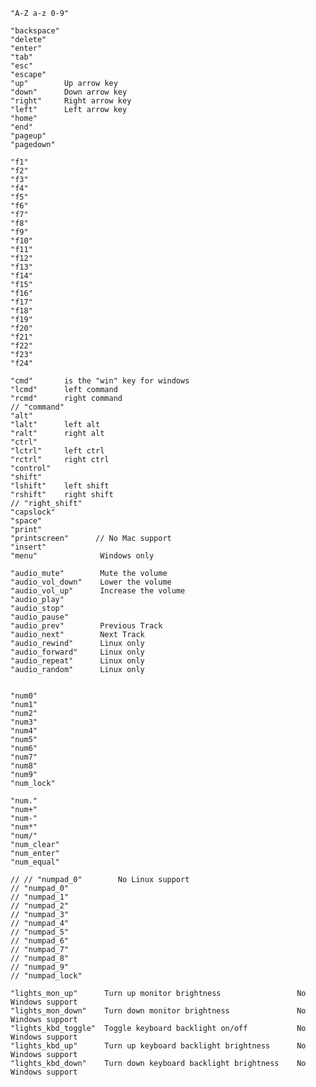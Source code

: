     "A-Z a-z 0-9"

    "backspace"
    "delete"
    "enter"
    "tab"
    "esc"
    "escape"
    "up"		Up arrow key
    "down"		Down arrow key
    "right"		Right arrow key
    "left"		Left arrow key
    "home"
    "end"
    "pageup"
    "pagedown"

    "f1"
    "f2"
    "f3"
    "f4"
    "f5"
    "f6"
    "f7"
    "f8"
    "f9"
    "f10"
    "f11"
    "f12"
    "f13"
    "f14"
    "f15"
    "f16"
    "f17"
    "f18"
    "f19"
    "f20"
    "f21"
    "f22"
    "f23"
    "f24"

    "cmd"		is the "win" key for windows
    "lcmd"		left command
    "rcmd"		right command
    // "command"
    "alt"
    "lalt"		left alt
    "ralt"		right alt
    "ctrl"
    "lctrl"		left ctrl
    "rctrl"		right ctrl
    "control"
    "shift"
    "lshift"	left shift
    "rshift"	right shift
    // "right_shift"
    "capslock"
    "space"
    "print"
    "printscreen"      // No Mac support
    "insert"
    "menu"				Windows only

    "audio_mute"		Mute the volume
    "audio_vol_down"	Lower the volume
    "audio_vol_up"		Increase the volume
    "audio_play"
    "audio_stop"
    "audio_pause"
    "audio_prev"		Previous Track
    "audio_next"		Next Track
    "audio_rewind"      Linux only
    "audio_forward"     Linux only
    "audio_repeat"      Linux only
    "audio_random"      Linux only


    "num0"
    "num1"
    "num2"
    "num3"
    "num4"
    "num5"
    "num6"
    "num7"
    "num8"
    "num9"
    "num_lock"

    "num."
    "num+"
    "num-"
    "num*"
    "num/"
    "num_clear"
    "num_enter"
    "num_equal"

    // // "numpad_0"		No Linux support
    // "numpad_0"
    // "numpad_1"
    // "numpad_2"
    // "numpad_3"
    // "numpad_4"
    // "numpad_5"
    // "numpad_6"
    // "numpad_7"
    // "numpad_8"
    // "numpad_9"
    // "numpad_lock"

    "lights_mon_up"		 Turn up monitor brightness					No Windows support
    "lights_mon_down"	 Turn down monitor brightness				No Windows support
    "lights_kbd_toggle"	 Toggle keyboard backlight on/off			No Windows support
    "lights_kbd_up"		 Turn up keyboard backlight brightness		No Windows support
    "lights_kbd_down"	 Turn down keyboard backlight brightness	No Windows support
